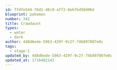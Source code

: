 ```yaml
---
id: ffdfe544-76d1-46c9-aff2-8e67bd50d06d
blueprint: pokemon
number: 342
title: Crawdaunt
types:
  - water
  - dark
author: 4d8d6ede-5963-429f-9c2f-74b897007e0c
tags:
  - stage-1
updated_by: 4d8d6ede-5963-429f-9c2f-74b897007e0c
updated_at: 1716482142
---
```

